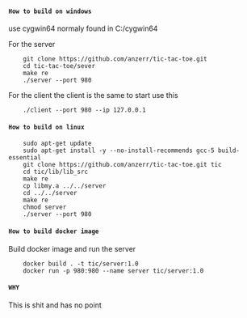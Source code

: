 

#### `How to build on windows`
use cygwin64 normaly found in C:/cygwin64

For the server
```shell
    git clone https://github.com/anzerr/tic-tac-toe.git
    cd tic-tac-toe/sever
    make re
    ./server --port 980
```

For the client the client is the same to start use this
```shell
    ./client --port 980 --ip 127.0.0.1
```

#### `How to build on linux`
```shell
    sudo apt-get update
    sudo apt-get install -y --no-install-recommends gcc-5 build-essential
    git clone https://github.com/anzerr/tic-tac-toe.git tic
    cd tic/lib/lib_src
    make re
    cp libmy.a ../../server
    cd ../../server
    make re
    chmod server
    ./server --port 980
```

#### `How to build docker image`
Build docker image and run the server
```shell
    docker build . -t tic/server:1.0
    docker run -p 980:980 --name server tic/server:1.0
```

#### `WHY`
This is shit and has no point
